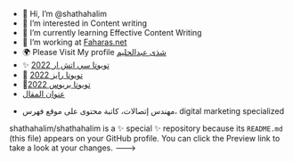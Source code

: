 - 👋 Hi, I’m @shathahalim
- 👀 I’m interested in Content writing
- 🌱 I’m currently learning Effective Content Writing
- 💞️ I’m working at <a href="https://faharas.net/" title="موقع فهرس">Faharas.net</a>
- 🌍 Please Visit My profile <a href="https://https://https://motor.faharas.net/wp-admin/edit.php?post_type=post&author=11/" title="Shatha Abdelhalim">شذى عبدالحليم</a>
- ✨ <a href="https://motor.faharas.net/toyota-c-hr/" title="Toyota CHR 2022">تويوتا سي اتش ار 2022</a>
- 🚀 <a href="https://motor.faharas.net/toyota-raize/" title="Toyota Raize 2022">2022 تويوتا رايز</a>
- 🙌<a href="https://motor.faharas.net/toyota-prius/" title="Toyota prius 2022">تويوتا بريوس 2022</a>
-  <a href="post url" title="post title">عنوان المقال</a>
- <p> مهندس إتصالات، كاتبة محتوى على موقع فهرس، digital marketing specialized </p>
shathahalim/shathahalim is a ✨ special ✨ repository because its `README.md` (this file) appears on your GitHub profile.
You can click the Preview link to take a look at your changes.
--->
